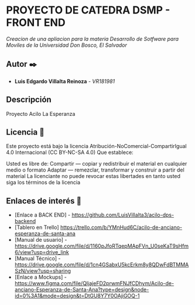 # PROYECTO DE CATEDRA DSMP - FRONT END

_Creacion de una apliacion para la materia Desarrollo de Sotfware para Moviles de la Universidad Don Bosco, El Salvador_

## Autor ✒️
- **Luis Edgardo Villalta Reinoza** - *VR181981*

## Descripción
Proyecto Acilo La Esperanza

## Licencia 📄

Este proyecto está bajo la licencia Atribución-NoComercial-CompartirIgual 4.0 Internacional (CC BY-NC-SA 4.0)
Que establece:

Usted es libre de:
Compartir — copiar y redistribuir el material en cualquier medio o formato
Adaptar — remezclar, transformar y construir a partir del material
La licenciante no puede revocar estas libertades en tanto usted siga los términos de la licencia


## Enlaces de interés 👀

* [Enlace a BACK END] - https://github.com/LuisVillalta3/acilo-dps-backend
* [Tablero en Trello] https://trello.com/b/YMnHud6C/acilo-de-anciano-esperanza-de-santa-ana
* [Manual de usuario] - https://drive.google.com/file/d/1160pJfoRTqepMApFVn_U0seKaT9sHfm6/view?usp=drive_link
* [Manual Técnico] - https://drive.google.com/file/d/1cn4GSabxU5kcErkm8y8QDwFdBTMMASzN/view?usp=sharing
* [Enlace a Mockups] - https://www.figma.com/file/QIjajeFD2prwmFNJfCDhym/Acilo-de-anciano-Esperanza-de-Santa-Ana?type=design&node-id=0%3A1&mode=design&t=DtGU8Y7Y0OAjiGOQ-1
